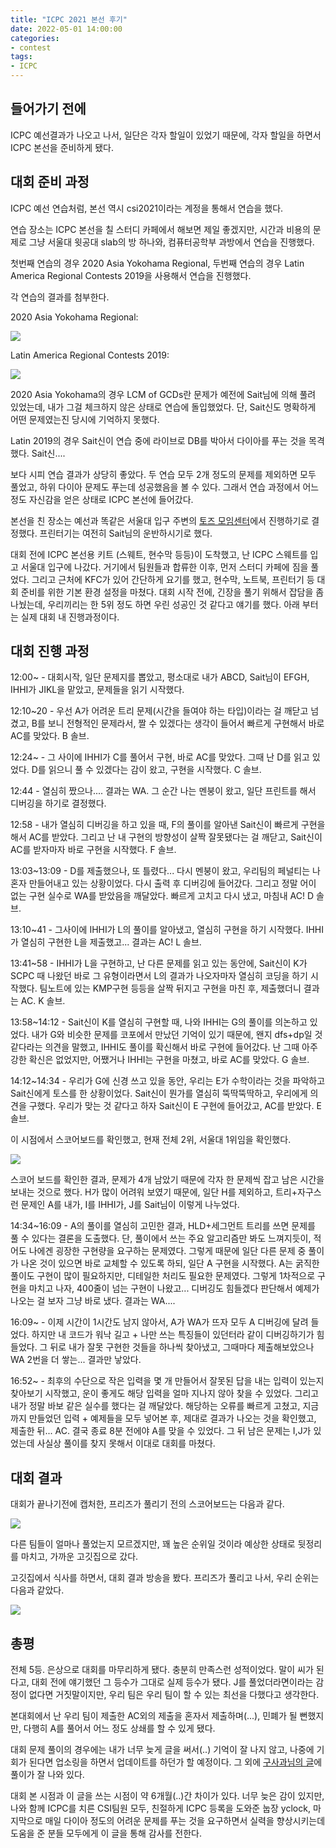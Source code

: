 ```yaml
---
title: "ICPC 2021 본선 후기"
date: 2022-05-01 14:00:00
categories:
- contest
tags:
- ICPC
---
```


## 들어가기 전에 ##

ICPC 예선결과가 나오고 나서, 일단은 각자 할일이 있었기 때문에, 각자 할일을 하면서 ICPC 본선을 준비하게 됐다.

## 대회 준비 과정 ##

ICPC 예선 연습처럼, 본선 역시 csi2021이라는 계정을 통해서 연습을 했다.

연습 장소는 ICPC 본선을 칠 스터디 카페에서 해보면 제일 좋겠지만, 시간과 비용의 문제로 그냥 서울대 윗공대 slab의 방 하나와, 컴퓨터공학부 과방에서 연습을 진행했다.

첫번째 연습의 경우 2020 Asia Yokohama Regional, 두번째 연습의 경우 Latin America Regional Contests 2019을 사용해서 연습을 진행했다.

각 연습의 결과를 첨부한다.

2020 Asia Yokohama Regional:

![](/image/2020_Yokohama_practice.png)

Latin America Regional Contests 2019:

![](/image/2019_Latin_practice.png)

2020 Asia Yokohama의 경우 LCM of GCDs란 문제가 예전에 Sait님에 의해 풀려 있었는데, 내가 그걸 체크하지 않은 상태로 연습에 돌입했었다. 단, Sait신도 명확하게 어떤 문제였는진 당시에 기억하지 못했다.

Latin 2019의 경우 Sait신이 연습 중에 라이브로 DB를 박아서 다이아를 푸는 것을 목격했다. Sait신....

보다 시피 연습 결과가 상당히 좋았다. 두 연습 모두 2개 정도의 문제를 제외하면 모두 풀었고, 하위 다이아 문제도 푸는데 성공했음을 볼 수 있다. 그래서 연습 과정에서 어느 정도 자신감을 얻은 상태로 ICPC 본선에 들어갔다.

본선을 친 장소는 예선과 똑같은 서울대 입구 주변의 [토즈 모임센터](https://map.naver.com/v5/entry/place/1005741752?c=14132112.5605060,4506402.3293062,13,0,0,0,dh&placePath=%2Fhome%3Fentry=pll)에서 진행하기로 결정했다. 프린터기는 여전히 Sait님의 운반하시기로 했다.

대회 전에 ICPC 본선용 키트 (스웨트, 현수막 등등)이 도착했고, 난 ICPC 스웨트를 입고 서울대 입구에 나갔다. 거기에서 팀원들과 합류한 이후, 먼저 스터디 카페에 짐을 풀었다. 그리고 근처에 KFC가 있어 간단하게 요기를 했고, 현수막, 노트북, 프린터기 등 대회 준비를 위한 기본 환경 설정을 마쳤다. 대회 시작 전에, 긴장을 풀기 위해서 잡담을 좀 나눴는데, 우리끼리는 한 5위 정도 하면 우린 성공인 것 같다고 얘기를 했다. 아래 부터는 실제 대회 내 진행과정이다.


## 대회 진행 과정 ##

12:00~ - 대회시작, 일단 문제지를 뽑았고, 평소대로 내가 ABCD, Sait님이 EFGH, IHHI가 JIKL을 맡았고, 문제들을 읽기 시작했다.

12:10~20 - 우선 A가 어려운 트리 문제(시간을 들여야 하는 타입)이라는 걸 깨닫고 넘겼고, B를 보니 전형적인 문제라서, 짤 수 있겠다는 생각이 들어서 빠르게 구현해서 바로 AC를 맞았다. B 솔브.

12:24~ - 그 사이에 IHHI가 C를 풀어서 구현, 바로 AC를 맞았다. 그때 난 D를 읽고 있었다. D를 읽으니 풀 수 있겠다는 감이 왔고, 구현을 시작했다. C 솔브.

12:44 - 열심히 짰으나.... 결과는 WA. 그 순간 나는 멘붕이 왔고, 일단 프린트를 해서 디버깅을 하기로 결정했다.

12:58 - 내가 열심히 디버깅을 하고 있을 때, F의 풀이를 알아낸 Sait신이 빠르게 구현을 해서 AC를 받았다. 그리고 난 내 구현의 방향성이 살짝 잘못됐다는 걸 깨닫고, Sait신이 AC를 받자마자 바로 구현을 시작했다. F 솔브.

13:03~13:09 - D를 제출했으나, 또 틀렸다... 다시 멘붕이 왔고, 우리팀의 페널티는 나 혼자 만들어내고 있는 상황이었다. 다시 출력 후 디버깅에 들어갔다. 그리고 정말 어이 없는 구현 실수로 WA를 받았음을 깨달았다. 빠르게 고치고 다시 냈고, 마침내 AC! D 솔브.

13:10~41 - 그사이에 IHHI가 L의 풀이를 알아냈고, 열심히 구현을 하기 시작했다. IHHI가 열심히 구현한 L을 제출했고... 결과는 AC! L 솔브.

13:41~58 - IHHI가 L을 구현하고, 난 다른 문제를 읽고 있는 동안에, Sait신이 K가 SCPC 때 나왔던 바로 그 유형이라면서 L의 결과가 나오자마자 열심히 코딩을 하기 시작했다. 팀노트에 있는 KMP구현 등등을 살짝 뒤지고 구현을 마친 후, 제출했더니 결과는 AC. K 솔브.

13:58~14:12 - Sait신이 K를 열심히 구현할 때, 나와 IHHI는 G의 풀이를 의논하고 있었다. 내가 G와 비슷한 문제를 코포에서 만났던 기억이 있기 때문에, 왠지 dfs+dp일 것 같다라는 의견을 말했고, IHHI도 풀이를 확신해서 바로 구현에 들어갔다. 난 그때 아주 강한 확신은 없었지만, 어쨌거나 IHHI는 구현을 마쳤고, 바로 AC를 맞았다. G 솔브.

14:12~14:34 - 우리가 G에 신경 쓰고 있을 동안, 우리는 E가 수학이라는 것을 파악하고 Sait신에게 토스를 한 상황이었다. Sait신이 뭔가를 열심히 뚝딱뚝딱하고, 우리에게 의견을 구했다. 우리가 맞는 것 같다고 하자 Sait신이 E 구현에 들어갔고, AC를 받았다. E 솔브.

이 시점에서 스코어보드를 확인했고, 현재 전체 2위, 서울대 1위임을 확인했다.

![](/image/2021_ICPC_Regional_mid_scoreboard.png)

스코어 보드를 확인한 결과, 문제가 4개 남았기 때문에 각자 한 문제씩 잡고 남은 시간을 보내는 것으로 했다. H가 많이 어려워 보였기 때문에, 일단 H를 제외하고, 트리+자구스런 문제인 A를 내가, I를 IHHI가, J를 Sait님이 이렇게 나누었다.

14:34~16:09 - A의 풀이를 열심히 고민한 결과, HLD+세그먼트 트리를 쓰면 문제를 풀 수 있다는 결론을 도출했다. 단, 풀이에서 쓰는 주요 알고리즘만 봐도 느껴지듯이, 적어도 나에겐 굉장한 구현량을 요구하는 문제였다. 그렇게 때문에 일단 다른 문제 중 풀이가 나온 것이 있으면 바로 교체할 수 있도록 하되, 일단 A 구현을 시작했다. A는 굵직한 풀이도 구현이 많이 필요하지만, 디테일한 처리도 필요한 문제였다. 그렇게 1차적으로 구현을 마치고 나자, 400줄이 넘는 구현이 나왔고... 디버깅도 힘들겠다 판단해서 예제가 나오는 걸 보자 그냥 바로 냈다. 결과는 WA.... 

16:09~ - 이제 시간이 1시간도 남지 않아서, A가 WA가 뜨자 모두 A 디버깅에 달려 들었다. 하지만 내 코드가 워낙 길고 + 나만 쓰는 특징들이 있던터라 같이 디버깅하기가 힘들었다. 그 뒤로 내가 잘못 구현한 것들을 하나씩 찾아냈고, 그때마다 제출해보았으나 WA 2번을 더 쌓는... 결과만 낳았다.

16:52~ - 최후의 수단으로 작은 입력을 몇 개 만들어서 잘못된 답을 내는 입력이 있는지 찾아보기 시작했고, 운이 좋게도 해당 입력을 얼마 지나지 않아 찾을 수 있었다. 그리고 내가 정말 바보 같은 실수를 했다는 걸 깨달았다. 해당하는 오류를 빠르게 고쳤고, 지금까지 만들었던 입력 + 예제들을 모두 넣어본 후, 제대로 결과가 나오는 것을 확인했고, 제출한 뒤... AC. 결국 종료 8분 전에야 A를 맞을 수 있었다. 그 뒤 남은 문제는 I,J가 있었는데 사실상 풀이를 찾지 못해서 이대로 대회를 마쳤다.

## 대회 결과 ##

대회가 끝나기전에 캡처한, 프리즈가 풀리기 전의 스코어보드는 다음과 같다.

![](/image/2021_ICPC_Regional_freeze.png)

다른 팀들이 얼마나 풀었는지 모르겠지만, 꽤 높은 순위일 것이라 예상한 상태로 뒷정리를 마치고, 가까운 고깃집으로 갔다.

고깃집에서 식사를 하면서, 대회 결과 방송을 봤다. 프리즈가 풀리고 나서, 우리 순위는 다음과 같았다.

![](/image/2021_ICPC_Regional_final_scoreboard.png)


## 총평 ##

전체 5등. 은상으로 대회를 마무리하게 됐다. 충분히 만족스런 성적이었다. 말이 씨가 된다고, 대회 전에 얘기했던 그 등수가 그대로 실제 등수가 됐다. J를 풀었더라면이라는 감정이 없다면 거짓말이지만, 우리 팀은 우리 팀이 할 수 있는 최선을 다했다고 생각한다.

본대회에서 난 우리 팀이 제출한 AC외의 제출을 혼자서 제출하며(...), 민폐가 될 뻔했지만, 다행히 A를 풀어서 어느 정도 상쇄를 할 수 있게 됐다.

대회 문제 풀이의 경우에는 내가 너무 늦게 글을 써서(..) 기억이 잘 나지 않고, 나중에 기회가 된다면 업소링을 하면서 업데이트를 하던가 할 예정이다. 그 외에 [구사과님의 글](https://koosaga.com/284)에 풀이가 잘 나와 있다.

대회 본 시점과 이 글을 쓰는 시점이 약 6개월(..)간 차이가 있다. 너무 늦은 감이 있지만, 나와 함께 ICPC를 치른 CSI팀원 모두, 친절하게 ICPC 등록을 도와준 눕장 yclock, 마지막으로 매일 다이아 정도의 어려운 문제를 푸는 것을 요구하면서 실력을 향상시키는데 도움을 준 분들 모두에게 이 글을 통해 감사를 전한다.
